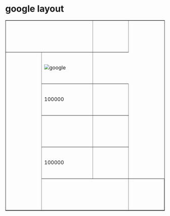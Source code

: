 <html> 
 <head> 
  <h1>google layout</h1> 
</head> 
 <body> 
   <table border="1"> 
   <tr>
      <th colspan="2"width="450" height="100"></th>
      <th width="450" height="100"></th>
   </tr>
    <tr>
      <td rowspan="5" width="450" height="100"></td>
      <td width="450" height="100"><img scr="https://www.moralstories.org/wp-content/uploads/2017/11/blind-man-moral-story.jpg" alt="google">
     
   </tr>
   <tr>
      <td width="450" height="100">100000</td>
     <td width="450" height="100"></td>
   </tr>
   <tr>
      <td width="450" height="100"></td>
      <td width="450" height="100"></td>
   </tr>
   <tr>
      <td width="450" height="100">100000</td>
     <td width="450" height="100"></td>
   </tr>
   <tr>
    <td colspan="2"></td>
    <td width="450" height="100"></td>
    </tr>
</table>
</body>
</html>
